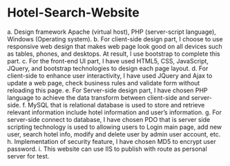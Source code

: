 # Hotel-Search-Website
a.	Design framework Apache (virtual host), PHP (server-script language), Windows (Operating system).
b.	For client-side design part, I choose to use responsive web design that makes web page look good on all devices such as tables, phones, and desktops. At result, I use bootstrap to complete this part.
c.	For the front-end UI part, I have used HTML5, CSS, JavaScript, JQuery, and bootstrap technologies to design each page layout.
d.	For client-side to enhance user interactivity, I have used JQuery and Ajax to update a web page, check business rules and validate form without reloading this page.
e.	For Server-side design part, I have chosen PHP language to achieve the data transform between client-side and server-side.
f.	MySQL that is relational database is used to store and retrieve relevant information include hotel information and user’s information.
g.	For server-side connect to database, I have chosen PDO that is server side scripting technology is used to allowing users to Login main page, add new user, search hotel info, modify and delete user by admin user account, etc.
h.	Implementation of security feature, I have chosen MD5 to encrypt user password. 
i.	This website can use IIS to publish with route as personal server for test.

